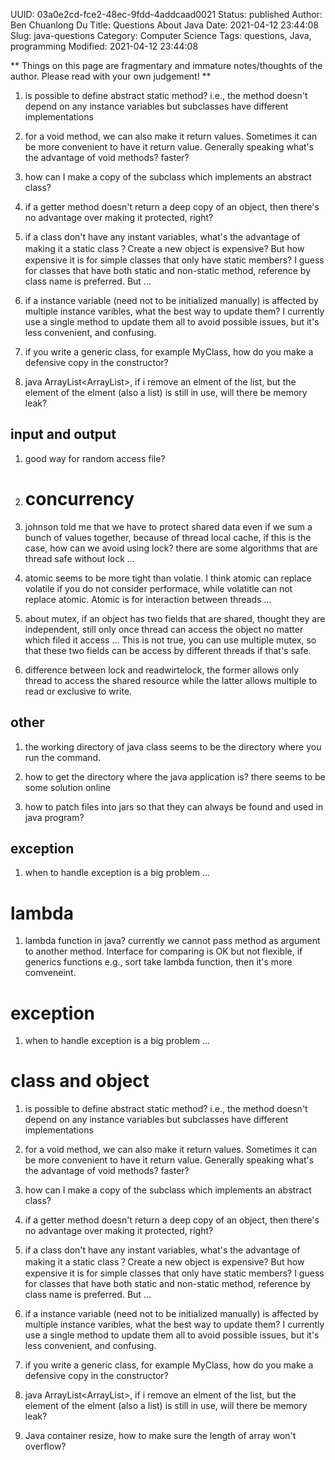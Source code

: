 UUID: 03a0e2cd-fce2-48ec-9fdd-4addcaad0021
Status: published
Author: Ben Chuanlong Du
Title: Questions About Java
Date: 2021-04-12 23:44:08
Slug: java-questions
Category: Computer Science
Tags: questions, Java, programming
Modified: 2021-04-12 23:44:08

**
Things on this page are fragmentary and immature notes/thoughts of the author. 
Please read with your own judgement!
**
 

1. is possible to define abstract static method? i.e., 
the method doesn't depend on any instance variables but subclasses have different implementations

2. for a void method, we can also make it return values. 
Sometimes it can be more convenient to have it return value. 
Generally speaking what's the advantage of void methods? faster?

3. how can I make a copy of the subclass which implements an abstract class?

4. if a getter method doesn't return a deep copy of an object, 
then there's no advantage over making it protected, right?

5. if a class don't have any instant variables, 
what's the advantage of making it a static class？Create a new object is expensive? 
But how expensive it is for simple classes that only have static members? 
I guess for classes that have both static and non-static method, 
reference by class name is preferred. But ...

6. if a instance variable (need not to be initialized manually) is affected by multiple instance varibles, 
what the best way to update them? 
I currently use a single method to update them all to avoid possible issues, but it's less convenient, and confusing. 	

7. if you write a generic class, for example MyClass<T>, how do you make a defensive copy in the constructor?

8. java ArrayList<ArrayList<DataPoint>>, 
if i remove an elment of the list, but the element of the elment (also a list) is still in use, will there be memory leak?

## input and output 

1. good way for random access file?	


1. # concurrency

1. johnson told me that we have to protect shared data even if we sum a bunch of values together, because of thread local cache, 
if this is the case, how can we avoid using lock? there are some algorithms that are thread safe without lock ...

3. atomic seems to be more tight than volatie. I think atomic can replace volatile if you do not consider performace, while volatitle can not replace atomic. Atomic is for interaction between threads ...

4. about mutex, if an object has two fields that are shared, thought they are independent, 
still only once thread can access the object no matter which filed it access ...
This is not true, you can use multiple mutex, so that these two fields can be access by 
different threads if that's safe.

5. difference between lock and readwirtelock, 
the former allows only thread to access the shared resource while the latter allows multiple to read or exclusive to write.


## other

1. the working directory of java class seems to be the directory where you run the command. 

1. how to get the directory where the java application is? there seems to be some solution online

2. how to patch files into jars so that they can always be found and used in java program?


## exception

1. when to handle exception is a big problem ...

# lambda 

1. lambda function in java? 
currently we cannot pass method as argument to another method. 
Interface for comparing is OK but not flexible, 
if generics functions e.g., sort take lambda function, then it's more comveneint.

# exception

1. when to handle exception is a big problem ...

# class and object

1. is possible to define abstract static method? i.e., 
the method doesn't depend on any instance variables but subclasses have different implementations

2. for a void method, we can also make it return values. 
Sometimes it can be more convenient to have it return value. 
Generally speaking what's the advantage of void methods? faster?

3. how can I make a copy of the subclass which implements an abstract class?

4. if a getter method doesn't return a deep copy of an object, 
then there's no advantage over making it protected, right?

5. if a class don't have any instant variables, 
what's the advantage of making it a static class？Create a new object is expensive? 
But how expensive it is for simple classes that only have static members? 
I guess for classes that have both static and non-static method, 
reference by class name is preferred. But ...

6. if a instance variable (need not to be initialized manually) is affected by multiple instance varibles, 
what the best way to update them? 
I currently use a single method to update them all to avoid possible issues, but it's less convenient, and confusing.   

7. if you write a generic class, for example MyClass<T>, how do you make a defensive copy in the constructor?

8. java ArrayList<ArrayList<DataPoint>>, 
if i remove an elment of the list, but the element of the elment (also a list) is still in use, will there be memory leak?

1. Java container resize, how to make sure the length of array won't overflow?

